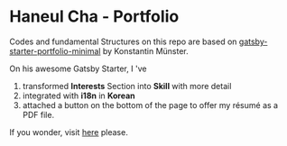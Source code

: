 # Haneul Cha - Portfolio

Codes and fundamental Structures on this repo are based on <a href="https://github.com/konstantinmuenster/gatsby-starter-portfolio-minimal" target="_blank">gatsby-starter-portfolio-minimal</a> by Konstantin Münster.

On his awesome Gatsby Starter, I 've

1. transformed **Interests** Section into **Skill** with more detail
2. integrated with **i18n** in **Korean**
3. attached a button on the bottom of the page to offer my résumé as a PDF file.

If you wonder, visit <a href="https://haneulcha.com" target="_blank">here</a> please.
